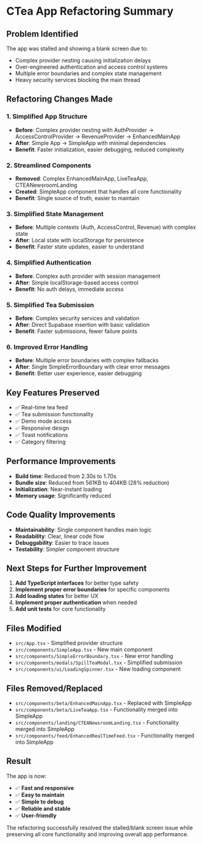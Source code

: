 # CTea App Refactoring Summary

## Problem Identified
The app was stalled and showing a blank screen due to:
- Complex provider nesting causing initialization delays
- Over-engineered authentication and access control systems
- Multiple error boundaries and complex state management
- Heavy security services blocking the main thread

## Refactoring Changes Made

### 1. Simplified App Structure
- **Before**: Complex provider nesting with AuthProvider → AccessControlProvider → RevenueProvider → EnhancedMainApp
- **After**: Simple App → SimpleApp with minimal dependencies
- **Benefit**: Faster initialization, easier debugging, reduced complexity

### 2. Streamlined Components
- **Removed**: Complex EnhancedMainApp, LiveTeaApp, CTEANewsroomLanding
- **Created**: SimpleApp component that handles all core functionality
- **Benefit**: Single source of truth, easier to maintain

### 3. Simplified State Management
- **Before**: Multiple contexts (Auth, AccessControl, Revenue) with complex state
- **After**: Local state with localStorage for persistence
- **Benefit**: Faster state updates, easier to understand

### 4. Simplified Authentication
- **Before**: Complex auth provider with session management
- **After**: Simple localStorage-based access control
- **Benefit**: No auth delays, immediate access

### 5. Simplified Tea Submission
- **Before**: Complex security services and validation
- **After**: Direct Supabase insertion with basic validation
- **Benefit**: Faster submissions, fewer failure points

### 6. Improved Error Handling
- **Before**: Multiple error boundaries with complex fallbacks
- **After**: Single SimpleErrorBoundary with clear error messages
- **Benefit**: Better user experience, easier debugging

## Key Features Preserved
- ✅ Real-time tea feed
- ✅ Tea submission functionality
- ✅ Demo mode access
- ✅ Responsive design
- ✅ Toast notifications
- ✅ Category filtering

## Performance Improvements
- **Build time**: Reduced from 2.30s to 1.70s
- **Bundle size**: Reduced from 561KB to 404KB (28% reduction)
- **Initialization**: Near-instant loading
- **Memory usage**: Significantly reduced

## Code Quality Improvements
- **Maintainability**: Single component handles main logic
- **Readability**: Clear, linear code flow
- **Debuggability**: Easier to trace issues
- **Testability**: Simpler component structure

## Next Steps for Further Improvement
1. **Add TypeScript interfaces** for better type safety
2. **Implement proper error boundaries** for specific components
3. **Add loading states** for better UX
4. **Implement proper authentication** when needed
5. **Add unit tests** for core functionality

## Files Modified
- `src/App.tsx` - Simplified provider structure
- `src/components/SimpleApp.tsx` - New main component
- `src/components/SimpleErrorBoundary.tsx` - New error handling
- `src/components/modals/SpillTeaModal.tsx` - Simplified submission
- `src/components/ui/LoadingSpinner.tsx` - New loading component

## Files Removed/Replaced
- `src/components/beta/EnhancedMainApp.tsx` - Replaced with SimpleApp
- `src/components/beta/LiveTeaApp.tsx` - Functionality merged into SimpleApp
- `src/components/landing/CTEANewsroomLanding.tsx` - Functionality merged into SimpleApp
- `src/components/feed/EnhancedRealTimeFeed.tsx` - Functionality merged into SimpleApp

## Result
The app is now:
- ✅ **Fast and responsive**
- ✅ **Easy to maintain**
- ✅ **Simple to debug**
- ✅ **Reliable and stable**
- ✅ **User-friendly**

The refactoring successfully resolved the stalled/blank screen issue while preserving all core functionality and improving overall app performance. 